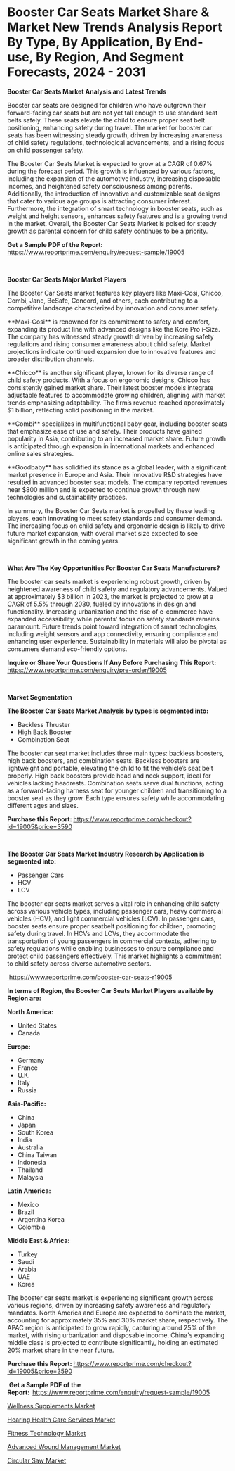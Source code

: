 <p><h1>Booster Car Seats Market Share & Market New Trends Analysis Report By Type, By Application, By End-use, By Region, And Segment Forecasts, 2024 - 2031</h1></p><p><strong>Booster Car Seats Market Analysis and Latest Trends</strong></p>
<p><p>Booster car seats are designed for children who have outgrown their forward-facing car seats but are not yet tall enough to use standard seat belts safely. These seats elevate the child to ensure proper seat belt positioning, enhancing safety during travel. The market for booster car seats has been witnessing steady growth, driven by increasing awareness of child safety regulations, technological advancements, and a rising focus on child passenger safety.</p><p>The Booster Car Seats Market is expected to grow at a CAGR of 0.67% during the forecast period. This growth is influenced by various factors, including the expansion of the automotive industry, increasing disposable incomes, and heightened safety consciousness among parents. Additionally, the introduction of innovative and customizable seat designs that cater to various age groups is attracting consumer interest. Furthermore, the integration of smart technology in booster seats, such as weight and height sensors, enhances safety features and is a growing trend in the market. Overall, the Booster Car Seats Market is poised for steady growth as parental concern for child safety continues to be a priority.</p></p>
<p><strong>Get a Sample PDF of the Report:&nbsp;</strong> <a href="https://www.reportprime.com/enquiry/request-sample/19005?utm_campaign=1848&utm_medium=2&utm_source=Github&utm_content=ia&utm_term=22112024&utm_id=booster-car-seats">https://www.reportprime.com/enquiry/request-sample/19005</a></p>
<p>&nbsp;</p>
<p><strong>Booster Car Seats Major Market Players</strong></p>
<p><p>The Booster Car Seats market features key players like Maxi-Cosi, Chicco, Combi, Jane, BeSafe, Concord, and others, each contributing to a competitive landscape characterized by innovation and consumer safety.</p><p>**Maxi-Cosi** is renowned for its commitment to safety and comfort, expanding its product line with advanced designs like the Kore Pro i-Size. The company has witnessed steady growth driven by increasing safety regulations and rising consumer awareness about child safety. Market projections indicate continued expansion due to innovative features and broader distribution channels.</p><p>**Chicco** is another significant player, known for its diverse range of child safety products. With a focus on ergonomic designs, Chicco has consistently gained market share. Their latest booster models integrate adjustable features to accommodate growing children, aligning with market trends emphasizing adaptability. The firm’s revenue reached approximately $1 billion, reflecting solid positioning in the market.</p><p>**Combi** specializes in multifunctional baby gear, including booster seats that emphasize ease of use and safety. Their products have gained popularity in Asia, contributing to an increased market share. Future growth is anticipated through expansion in international markets and enhanced online sales strategies.</p><p>**Goodbaby** has solidified its stance as a global leader, with a significant market presence in Europe and Asia. Their innovative R&D strategies have resulted in advanced booster seat models. The company reported revenues near $800 million and is expected to continue growth through new technologies and sustainability practices.</p><p>In summary, the Booster Car Seats market is propelled by these leading players, each innovating to meet safety standards and consumer demand. The increasing focus on child safety and ergonomic design is likely to drive future market expansion, with overall market size expected to see significant growth in the coming years.</p></p>
<p>&nbsp;</p>
<p><strong>What Are The Key Opportunities For Booster Car Seats Manufacturers?</strong></p>
<p><p>The booster car seats market is experiencing robust growth, driven by heightened awareness of child safety and regulatory advancements. Valued at approximately $3 billion in 2023, the market is projected to grow at a CAGR of 5.5% through 2030, fueled by innovations in design and functionality. Increasing urbanization and the rise of e-commerce have expanded accessibility, while parents' focus on safety standards remains paramount. Future trends point toward integration of smart technologies, including weight sensors and app connectivity, ensuring compliance and enhancing user experience. Sustainability in materials will also be pivotal as consumers demand eco-friendly options.</p></p>
<p><strong>Inquire or Share Your Questions If Any Before Purchasing This Report:</strong> <a href="https://www.reportprime.com/enquiry/pre-order/19005?utm_campaign=1848&utm_medium=2&utm_source=Github&utm_content=ia&utm_term=22112024&utm_id=booster-car-seats">https://www.reportprime.com/enquiry/pre-order/19005</a></p>
<p>&nbsp;</p>
<p><strong>Market Segmentation</strong></p>
<p><strong>The Booster Car Seats Market Analysis by types is segmented into:</strong></p>
<p><ul><li>Backless Thruster</li><li>High Back Booster</li><li>Combination Seat</li></ul></p>
<p><p>The booster car seat market includes three main types: backless boosters, high back boosters, and combination seats. Backless boosters are lightweight and portable, elevating the child to fit the vehicle’s seat belt properly. High back boosters provide head and neck support, ideal for vehicles lacking headrests. Combination seats serve dual functions, acting as a forward-facing harness seat for younger children and transitioning to a booster seat as they grow. Each type ensures safety while accommodating different ages and sizes.</p></p>
<p><strong>Purchase this Report:&nbsp;</strong><a href="https://www.reportprime.com/checkout?id=19005&price=3590&utm_campaign=1848&utm_medium=2&utm_source=Github&utm_content=ia&utm_term=22112024&utm_id=booster-car-seats">https://www.reportprime.com/checkout?id=19005&price=3590</a></p>
<p>&nbsp;</p>
<p><strong>The Booster Car Seats Market Industry Research by Application is segmented into:</strong></p>
<p><ul><li>Passenger Cars</li><li>HCV</li><li>LCV</li></ul></p>
<p><p>The booster car seats market serves a vital role in enhancing child safety across various vehicle types, including passenger cars, heavy commercial vehicles (HCV), and light commercial vehicles (LCV). In passenger cars, booster seats ensure proper seatbelt positioning for children, promoting safety during travel. In HCVs and LCVs, they accommodate the transportation of young passengers in commercial contexts, adhering to safety regulations while enabling businesses to ensure compliance and protect child passengers effectively. This market highlights a commitment to child safety across diverse automotive sectors.</p></p>
<p><a href="https://www.reportprime.com/booster-car-seats-r19005?utm_campaign=1848&utm_medium=2&utm_source=Github&utm_content=ia&utm_term=22112024&utm_id=booster-car-seats">&nbsp;https://www.reportprime.com/booster-car-seats-r19005</a></p>
<p><strong>In terms of Region, the Booster Car Seats Market Players available by Region are:</strong></p>
<p>
    <p> <strong> North America: </strong>
        <ul>
            <li>United States</li>
            <li>Canada</li>
        </ul>
        </p> 
    <p> <strong> Europe: </strong>
        <ul>
            <li>Germany</li>
            <li>France</li>
            <li>U.K.</li>
            <li>Italy</li>
            <li>Russia</li>
        </ul>
        </p> 
    <p> <strong> Asia-Pacific: </strong>
        <ul>
            <li>China</li>
            <li>Japan</li>
            <li>South Korea</li>
            <li>India</li>
            <li>Australia</li>
            <li>China Taiwan</li>
            <li>Indonesia</li>
            <li>Thailand</li>
            <li>Malaysia</li>
        </ul>
        </p> 
    <p> <strong> Latin America: </strong>
        <ul>
            <li>Mexico</li>
            <li>Brazil</li>
            <li>Argentina Korea</li>
            <li>Colombia</li>
        </ul>
        </p> 
    <p> <strong> Middle East & Africa: </strong>
        <ul>
            <li>Turkey</li>
            <li>Saudi</li>
            <li>Arabia</li>
            <li>UAE</li>
            <li>Korea</li>
        </ul>
    </p>
    </p>
<p><p>The booster car seats market is experiencing significant growth across various regions, driven by increasing safety awareness and regulatory mandates. North America and Europe are expected to dominate the market, accounting for approximately 35% and 30% market share, respectively. The APAC region is anticipated to grow rapidly, capturing around 25% of the market, with rising urbanization and disposable income. China's expanding middle class is projected to contribute significantly, holding an estimated 20% market share in the near future.</p></p>
<p><strong>Purchase this Report: </strong><a href="https://www.reportprime.com/checkout?id=19005&price=3590&utm_campaign=1848&utm_medium=2&utm_source=Github&utm_content=ia&utm_term=22112024&utm_id=booster-car-seats">https://www.reportprime.com/checkout?id=19005&price=3590</a></p>
<p>&nbsp;<strong>Get a Sample PDF of the Report:&nbsp;&nbsp;</strong><a href="https://www.reportprime.com/enquiry/request-sample/19005?utm_campaign=1848&utm_medium=2&utm_source=Github&utm_content=ia&utm_term=22112024&utm_id=booster-car-seats">https://www.reportprime.com/enquiry/request-sample/19005</a></p>
<p><strong></strong></p>
<p><p><a href="https://issuu.com/reportprime-2/docs/wellness-supplements-market-size-20_f752d0d0e498c8?utm_campaign=1848&utm_medium=2&utm_source=Github&utm_content=ia&utm_term=22112024&utm_id=booster-car-seats">Wellness Supplements Market</a></p><p><a href="https://www.linkedin.com/pulse/north-americas-hearing-health-care-services-market-size-bzkvf?utm_campaign=1848&utm_medium=2&utm_source=Github&utm_content=ia&utm_term=22112024&utm_id=booster-car-seats">Hearing Health Care Services Market</a></p><p><a href="https://www.linkedin.com/pulse/market-outlook-fitness-technology-industry-from-2024-2031-4l7fe?utm_campaign=1848&utm_medium=2&utm_source=Github&utm_content=ia&utm_term=22112024&utm_id=booster-car-seats">Fitness Technology Market</a></p><p><a href="https://issuu.com/reportprime-2/docs/advanced-wound-management-market-si_97f2eadc07c5a8?utm_campaign=1848&utm_medium=2&utm_source=Github&utm_content=ia&utm_term=22112024&utm_id=booster-car-seats">Advanced Wound Management Market</a></p><p><a href="https://github.com/WillieWoodard/Market-Research-Report-List-7/blob/main/circular-saw-market.md?utm_campaign=1848&utm_medium=2&utm_source=Github&utm_content=ia&utm_term=22112024&utm_id=booster-car-seats">Circular Saw Market</a></p></p>